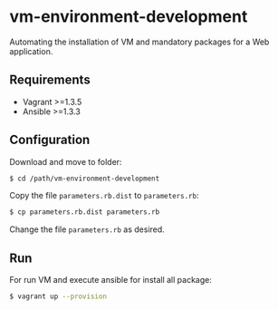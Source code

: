 vm-environment-development
==========================

Automating the installation of VM and mandatory packages for a Web application.

Requirements
------------

* Vagrant >=1.3.5
* Ansible >=1.3.3

Configuration
-------------

Download and move to folder:

```bash
$ cd /path/vm-environment-development
```
Copy the file `parameters.rb.dist` to `parameters.rb`:

```bash
$ cp parameters.rb.dist parameters.rb
```
Change the file `parameters.rb` as desired.

Run
---

For run VM and execute ansible for install all package:

```bash
$ vagrant up --provision
```

